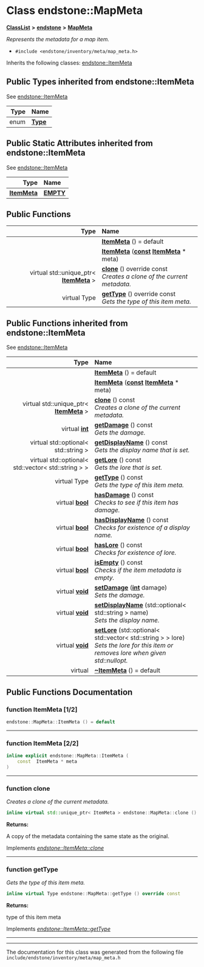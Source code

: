

# Class endstone::MapMeta



[**ClassList**](annotated.md) **>** [**endstone**](namespaceendstone.md) **>** [**MapMeta**](classendstone_1_1MapMeta.md)



_Represents the metadata for a map item._ 

* `#include <endstone/inventory/meta/map_meta.h>`



Inherits the following classes: [endstone::ItemMeta](classendstone_1_1ItemMeta.md)
















## Public Types inherited from endstone::ItemMeta

See [endstone::ItemMeta](classendstone_1_1ItemMeta.md)

| Type | Name |
| ---: | :--- |
| enum  | [**Type**](classendstone_1_1ItemMeta.md#enum-type)  <br> |












## Public Static Attributes inherited from endstone::ItemMeta

See [endstone::ItemMeta](classendstone_1_1ItemMeta.md)

| Type | Name |
| ---: | :--- |
|  [**ItemMeta**](classendstone_1_1ItemMeta.md) | [**EMPTY**](classendstone_1_1ItemMeta.md#variable-empty)  <br> |


























## Public Functions

| Type | Name |
| ---: | :--- |
|   | [**ItemMeta**](#function-itemmeta-12) () = default<br> |
|   | [**ItemMeta**](#function-itemmeta-22) ([**const**](classendstone_1_1Vector.md) [**ItemMeta**](classendstone_1_1ItemMeta.md) \* meta) <br> |
| virtual std::unique\_ptr&lt; [**ItemMeta**](classendstone_1_1ItemMeta.md) &gt; | [**clone**](#function-clone) () override const<br>_Creates a clone of the current metadata._  |
| virtual Type | [**getType**](#function-gettype) () override const<br>_Gets the type of this item meta._  |


## Public Functions inherited from endstone::ItemMeta

See [endstone::ItemMeta](classendstone_1_1ItemMeta.md)

| Type | Name |
| ---: | :--- |
|   | [**ItemMeta**](classendstone_1_1ItemMeta.md#function-itemmeta-12) () = default<br> |
|   | [**ItemMeta**](classendstone_1_1ItemMeta.md#function-itemmeta-22) ([**const**](classendstone_1_1Vector.md) [**ItemMeta**](classendstone_1_1ItemMeta.md) \* meta) <br> |
| virtual std::unique\_ptr&lt; [**ItemMeta**](classendstone_1_1ItemMeta.md) &gt; | [**clone**](classendstone_1_1ItemMeta.md#function-clone) () const<br>_Creates a clone of the current metadata._  |
| virtual [**int**](classendstone_1_1Vector.md) | [**getDamage**](classendstone_1_1ItemMeta.md#function-getdamage) () const<br>_Gets the damage._  |
| virtual std::optional&lt; std::string &gt; | [**getDisplayName**](classendstone_1_1ItemMeta.md#function-getdisplayname) () const<br>_Gets the display name that is set._  |
| virtual std::optional&lt; std::vector&lt; std::string &gt; &gt; | [**getLore**](classendstone_1_1ItemMeta.md#function-getlore) () const<br>_Gets the lore that is set._  |
| virtual Type | [**getType**](classendstone_1_1ItemMeta.md#function-gettype) () const<br>_Gets the type of this item meta._  |
| virtual [**bool**](classendstone_1_1Vector.md) | [**hasDamage**](classendstone_1_1ItemMeta.md#function-hasdamage) () const<br>_Checks to see if this item has damage._  |
| virtual [**bool**](classendstone_1_1Vector.md) | [**hasDisplayName**](classendstone_1_1ItemMeta.md#function-hasdisplayname) () const<br>_Checks for existence of a display name._  |
| virtual [**bool**](classendstone_1_1Vector.md) | [**hasLore**](classendstone_1_1ItemMeta.md#function-haslore) () const<br>_Checks for existence of lore._  |
| virtual [**bool**](classendstone_1_1Vector.md) | [**isEmpty**](classendstone_1_1ItemMeta.md#function-isempty) () const<br>_Checks if the item metadata is empty._  |
| virtual [**void**](classendstone_1_1Vector.md) | [**setDamage**](classendstone_1_1ItemMeta.md#function-setdamage) ([**int**](classendstone_1_1Vector.md) damage) <br>_Sets the damage._  |
| virtual [**void**](classendstone_1_1Vector.md) | [**setDisplayName**](classendstone_1_1ItemMeta.md#function-setdisplayname) (std::optional&lt; std::string &gt; name) <br>_Sets the display name._  |
| virtual [**void**](classendstone_1_1Vector.md) | [**setLore**](classendstone_1_1ItemMeta.md#function-setlore) (std::optional&lt; std::vector&lt; std::string &gt; &gt; lore) <br>_Sets the lore for this item or removes lore when given std::nullopt._  |
| virtual  | [**~ItemMeta**](classendstone_1_1ItemMeta.md#function-itemmeta) () = default<br> |






















































## Public Functions Documentation




### function ItemMeta [1/2]

```C++
endstone::MapMeta::ItemMeta () = default
```




<hr>



### function ItemMeta [2/2]

```C++
inline explicit endstone::MapMeta::ItemMeta (
    const  ItemMeta * meta
) 
```




<hr>



### function clone 

_Creates a clone of the current metadata._ 
```C++
inline virtual std::unique_ptr< ItemMeta > endstone::MapMeta::clone () override const
```





**Returns:**

A copy of the metadata containing the same state as the original. 





        
Implements [*endstone::ItemMeta::clone*](classendstone_1_1ItemMeta.md#function-clone)


<hr>



### function getType 

_Gets the type of this item meta._ 
```C++
inline virtual Type endstone::MapMeta::getType () override const
```





**Returns:**

type of this item meta 





        
Implements [*endstone::ItemMeta::getType*](classendstone_1_1ItemMeta.md#function-gettype)


<hr>

------------------------------
The documentation for this class was generated from the following file `include/endstone/inventory/meta/map_meta.h`

